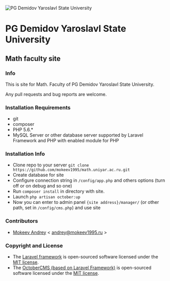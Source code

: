 ![PG Demidov Yaroslavl State University](https://upload.wikimedia.org/wikipedia/ru/2/28/Logo_demidovskiy_universitet.png)
# PG Demidov Yaroslavl State University
## Math faculty site

### Info

This is site for Math. Faculty of PG Demidov Yaroslavl State University. 

Any pull requests and bug reports are welcome.

### Installation Requirements

* git
* composer
* PHP 5.6.*
* MySQL Server or other database server supported by Laravel Framework and PHP with enabled module for PHP

### Installation Info

* Clone repo to your server `git clone https://github.com/mokeev1995/math.uniyar.ac.ru.git `
* Create database for site
* Configure connection string in `/config/app.php` and others options (turn off or on debug and so one)
* Run `composer install` in directory with site.
* Launch `php artisan october:up` 
* Now you can enter to admin panel `{site address}/manager/` (or other path, set in `/config/cms.php`) and use site

### Contributors

* [Mokeev Andrey](http://mokeev1995.ru) \< andrey@mokeev1995.ru >

### Copyright and License

* The [Laravel framework](http://laravel.com) is open-sourced software licensed under the [MIT license](http://opensource.org/licenses/MIT).
* The [OctoberCMS (based on Laravel Framework)](https://github.com/octobercms/october) is open-sourced software licensed under the [MIT license](http://opensource.org/licenses/MIT).
